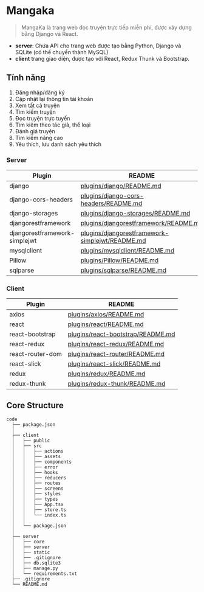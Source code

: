 # Mangaka

> MangaKa là trang web đọc truyện trực tiếp miễn phí, được xây dựng bằng Django và React.
- **server**: Chứa API cho trang web được tạo bằng Python, Django và SQLite (có thể chuyển thành MySQL)
- **client** trang giao diện, được tạo với React, Redux Thunk và Bootstrap.

## Tính năng

1. Đăng nhập/đăng ký
2. Cập nhật lại thông tin tài khoản
3. Xem tất cả truyện
4. Tìm kiếm truyện
5. Đọc truyện trực tuyến
6. Tìm kiếm theo tác giả, thể loại
7. Đánh giá truyện
8. Tìm kiếm nâng cao
9. Yêu thích, lưu danh sách yêu thích

### Server

| Plugin | README |
| ------ | ------ |
| django | [plugins/django/README.md](https://github.com/django/django/blob/main/README.rstb/master/README.md) |
| django-cors-headers | [plugins/django-cors-headers/README.md](https://github.com/adamchainz/django-cors-headers) |
| django-storages | [plugins/django-storages/README.md](https://github.com/jschneier/django-storages/blob/master/README.rst)|
| djangorestframework | [plugins/djangorestframework/README.md](https://github.com/encode/django-rest-framework/blob/master/README.md) |
| djangorestframework-simplejwt | [plugins/djangorestframework-simplejwt/README.md](https://github.com/jazzband/djangorestframework-simplejwt/blob/master/README.rst) |
| mysqlclient | [plugins/mysqlclient/README.md](https://github.com/psycopg/psycopg2) |
| Pillow | [plugins/Pillow/README.md](https://github.com/python-pillow/Pillow/blob/main/README.mdmd) |
| sqlparse | [plugins/sqlparse/README.md](https://github.com/andialbrecht/sqlparse/blob/master/README.rst) |


### Client

| Plugin | README |
| ------ | ------ |
| axios | [plugins/axios/README.md](https://github.com/axios/axios/blob/master/README.md) |
| react | [plugins/react/README.md](https://github.com/facebook/react/blob/master/README.md) |
| react-bootstrap | [plugins/react-bootstrap/README.md](https://github.com/react-bootstrap/react-bootstrap/blob/master/README.md) |
| react-redux | [plugins/react-redux/README.md](https://github.com/reduxjs/react-redux) |
| react-router-dom | [plugins/react-router/README.md](https://github.com/ReactTraining/react-router/blob/master/README.md) |
| react-slick | [plugins/react-slick/README.md](https://github.com/akiran/react-slick) |
| redux | [plugins/redux/README.md](https://github.com/reduxjs/redux)|
| redux-thunk | [plugins/redux-thunk/README.md](https://github.com/reduxjs/redux-thunk/blob/master/README.md) |

## Core Structure
    code
      ├── package.json
      │
      ├── client
      │   ├── public
      │   ├── src
      │   │   ├── actions
      │   │   ├── assets
      │   │   ├── components
      │   │   ├── error
      │   │   ├── hooks
      │   │   ├── reducers
      │   │   ├── routes
      │   │   ├── screens
      │   │   ├── styles
      │   │   ├── types
      │   │   ├── App.tsx
      │   │   ├── store.ts
      │   │   └── index.ts
      │   │
      │   └── package.json
      │
      ├── server 
      │   ├── core
      │   ├── server
      │   ├── static
      │   ├── .gitignore
      │   ├── db.sqlite3
      │   ├── manage.py
      │   └── requirements.txt
      ├── .gitignore
      └── README.md
